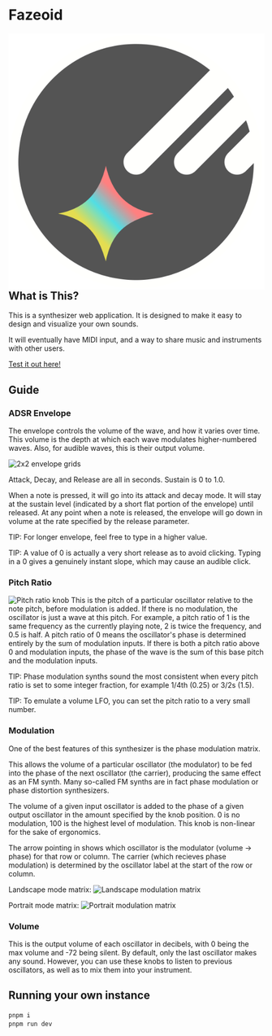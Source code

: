 # Fazeoid

<img alt=logo align=right src=/static/fazeoid.svg />

## What is This?

This is a synthesizer web application. It is designed to make it easy to design and visualize your own sounds.

It will eventually have MIDI input, and a way to share music and instruments with other users.

[Test it out here!](https://fazeoid.netlify.app/)

## Guide

### ADSR Envelope
The envelope controls the volume of the wave, and how it varies over time. This volume is the depth at which each wave modulates higher-numbered waves. Also, for audible waves, this is their output volume.

![2x2 envelope grids]('/assets/envelopes.png')

Attack, Decay, and Release are all in seconds. Sustain is 0 to 1.0.

When a note is pressed, it will go into its attack and decay mode. It will stay at the sustain level (indicated by a short flat portion of the envelope) until released.
At any point when a note is released, the envelope will go down in volume at the rate specified by the release parameter.

TIP: For longer envelope, feel free to type in a higher value.

TIP: A value of 0 is actually a very short release as to avoid clicking. Typing in a 0 gives a genuinely instant slope, which may cause an audible click.

### Pitch Ratio
![Pitch ratio knob]('/assets/pitchratio.png')
This is the pitch of a particular oscillator relative to the note pitch, before modulation is added.
If there is no modulation, the oscillator is just a wave at this pitch. For example, a pitch ratio of 1 is the same frequency as the currently playing note, 2 is twice the frequency, and 0.5 is half.
A pitch ratio of 0 means the oscillator's phase is determined entirely by the sum of modulation inputs.
If there is both a pitch ratio above 0 and modulation inputs, the phase of the wave is the sum of this base pitch and the modulation inputs.

TIP: Phase modulation synths sound the most consistent when every pitch ratio is set to some integer fraction, for example 1/4th (0.25) or 3/2s (1.5).

TIP: To emulate a volume LFO, you can set the pitch ratio to a very small number.

### Modulation
One of the best features of this synthesizer is the phase modulation matrix.

This allows the volume of a particular oscillator (the modulator) to be fed into the phase of the next oscillator (the carrier), producing the same effect as an FM synth. Many so-called FM synths are in fact phase modulation or phase distortion synthesizers.

The volume of a given input oscillator is added to the phase of a given output oscillator in the amount specified by the knob position. 0 is no modulation, 100 is the highest level of modulation. This knob is non-linear for the sake of ergonomics.

The arrow pointing in shows which oscillator is the modulator (volume -> phase) for that row or column. The carrier (which recieves phase modulation) is determined by the oscillator label at the start of the row or column.

Landscape mode matrix:
![Landscape modulation matrix]('/assets/modulation2.png')

Portrait mode matrix:
![Portrait modulation matrix]('/assets/modulation3.png')

### Volume
This is the output volume of each oscillator in decibels, with 0 being the max volume and -72 being silent. By default, only the last oscillator makes any sound. However, you can use these knobs to listen to previous oscillators, as well as to mix them into your instrument.

## Running your own instance

```bash
pnpm i
pnpm run dev
```
